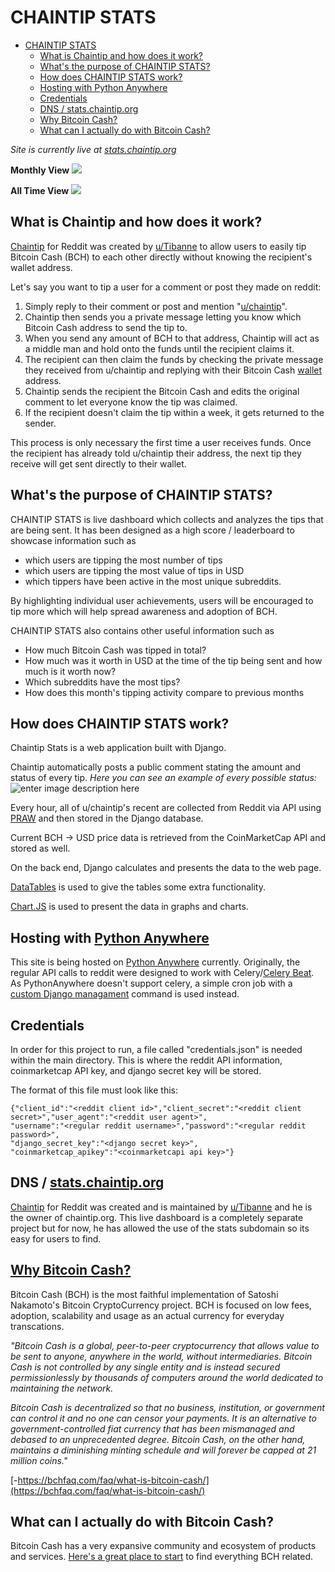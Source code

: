 # CHAINTIP STATS
- [CHAINTIP STATS](#chaintip-stats)
  - [What is Chaintip and how does it work?](#what-is-chaintip-and-how-does-it-work)
  - [What's the purpose of CHAINTIP STATS?](#whats-the-purpose-of-chaintip-stats)
  - [How does CHAINTIP STATS work?](#how-does-chaintip-stats-work)
  - [Hosting with Python Anywhere](#hosting-with-python-anywhere)
  - [Credentials](#credentials)
  - [DNS / stats.chaintip.org](#dns--statschaintiporg)
  - [Why Bitcoin Cash?](#why-bitcoin-cash)
  - [What can I actually do with Bitcoin Cash?](#what-can-i-actually-do-with-bitcoin-cash)
  
*Site is currently live at [stats.chaintip.org](https://stats.chaintip.org)*

**Monthly View**
![](https://i.imgur.com/2XzyeCZ.png)

**All Time View**
![](https://i.imgur.com/Q0wMnRB.png)

## What is Chaintip and how does it work?

[Chaintip](https://www.chaintip.org/)  for Reddit was created by  [u/Tibanne](https://www.reddit.com/user/tibanne)  to allow users to easily tip Bitcoin Cash (BCH) to each other directly without knowing the recipient's wallet address.

Let's say you want to tip a user for a comment or post they made on reddit:

1.  Simply reply to their comment or post and mention "[u/chaintip](https://www.reddit.com/user/chaintip)".
2.  Chaintip then sends you a private message letting you know which Bitcoin Cash address to send the tip to.
3. When you send any amount of BCH to that address, Chaintip will act as a middle man and hold onto the funds until the recipient claims it.
4.  The recipient can then claim the funds by checking the private message they received from u/chaintip and replying with their Bitcoin Cash  [wallet](https://wallet.bitcoin.com/)  address.
5.  Chaintip sends the recipient the Bitcoin Cash and edits the original comment to let everyone know the tip was claimed.
6.  If the recipient doesn't claim the tip within a week, it gets returned to the sender.

This process is only necessary the first time a user receives funds. Once the recipient has already told u/chaintip their address, the next tip they receive will get sent directly to their wallet.

## What's the purpose of CHAINTIP STATS?

CHAINTIP STATS is live dashboard which collects and analyzes the tips that are being sent. It has been designed as a high score / leaderboard to showcase information such as 
- which users are tipping the most number of tips 
- which users are tipping the most value of tips in USD
- which tippers have been active in the most unique subreddits. 

By highlighting individual user achievements, users will be encouraged to tip more which will help spread awareness and adoption of BCH.

CHAINTIP STATS also contains other useful information such as

-   How much Bitcoin Cash was tipped in total?
-   How much was it worth in USD at the time of the tip being sent and how much is it worth now?
-   Which subreddits have the most tips?
-   How does this month's tipping activity compare to previous months 

## How does CHAINTIP STATS work?

Chaintip Stats is a web application built with Django.

Chaintip automatically posts a public comment stating the amount and status of every tip.
*Here you can see an example of every possible status:*
![enter image description here](https://i.imgur.com/oQZq2wv.png)

Every hour, all of u/chaintip's recent are collected from Reddit via API using [PRAW](https://praw.readthedocs.io/en/stable/) and then stored in the Django database.

Current BCH -> USD price data is retrieved from the CoinMarketCap API and stored as well.

On the back end, Django calculates and presents the data to the web page.

[DataTables](https://datatables.net/)  is used to give the tables some extra functionality.

[Chart.JS](https://www.chartjs.org/docs/master/)  is used to present the data in graphs and charts.

## Hosting with [Python Anywhere](https://www.pythonanywhere.com/?affiliate_id=00a5e5d4)
This site is being hosted on [Python Anywhere](https://www.pythonanywhere.com/?affiliate_id=00a5e5d4) currently. Originally, the regular API calls to reddit were designed to work with Celery/[Celery Beat](https://www.merixstudio.com/blog/django-celery-beat/). As PythonAnywhere doesn't support celery, a simple cron job with a [custom Django managament](https://docs.djangoproject.com/en/3.2/howto/custom-management-commands/) command is used instead.


## Credentials
In order for this project to run, a file called "credentials.json" is needed within the main directory.
This is where the reddit API information, coinmarketcap API key, and django secret key will be stored.

The format of this file must look like this:
```
{"client_id":"<reddit client id>","client_secret":"<reddit client secret>","user_agent":"<reddit user agent>",
"username":"<regular reddit username>","password":"<regular reddit password>",
"django_secret_key":"<django secret key>",
"coinmarketcap_apikey":"<coinmarketcapi api key>"}
```


## DNS / [stats.chaintip.org](https://stats.chaintip.org/)
[Chaintip](https://www.chaintip.org/)  for Reddit was created and is maintained by [u/Tibanne](https://www.reddit.com/user/tibanne) and he is the owner of chaintip.org. This live dashboard is a completely separate project but for now, he has allowed the use of the stats subdomain so its easy for users to find.


## [Why Bitcoin Cash?](https://whybitcoincash.com/)

Bitcoin Cash (BCH) is the most faithful implementation of Satoshi Nakamoto's Bitcoin CryptoCurrency project. BCH is focused on low fees, adoption, scalability and usage as an actual currency for everyday transcations.

_"Bitcoin Cash is a global, peer-to-peer cryptocurrency that allows value to be sent to anyone, anywhere in the world, without intermediaries. Bitcoin Cash is not controlled by any single entity and is instead secured permissionlessly by thousands of computers around the world dedicated to maintaining the network._

_Bitcoin Cash is decentralized so that no business, institution, or government can control it and no one can censor your payments. It is an alternative to government-controlled fiat currency that has been mismanaged and debased to an unprecedented degree. Bitcoin Cash, on the other hand, maintains a diminishing minting schedule and will forever be capped at 21 million coins."_

[-https://bchfaq.com/faq/what-is-bitcoin-cash/](https://bchfaq.com/faq/what-is-bitcoin-cash/)

## What can I actually do with Bitcoin Cash?

Bitcoin Cash has a very expansive community and ecosystem of products and services.
[Here's a great place to start](https://read.cash/@tula_s/bitcoin-cash-meta-25d6f35e) to find everything BCH related.